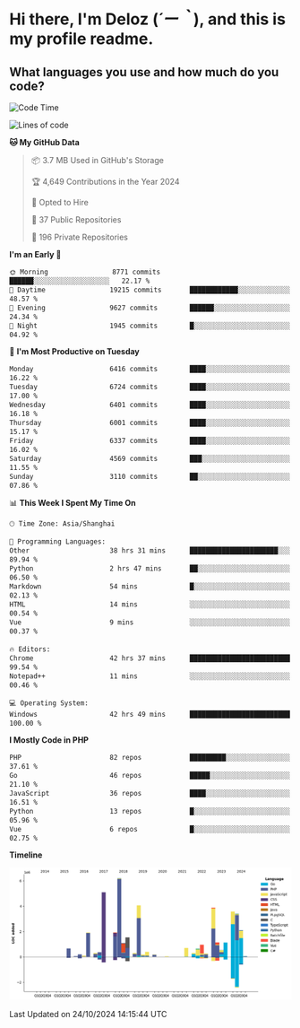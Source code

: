 # **Hi there, I'm Deloz (*´ー｀*), and this is my profile readme.**

## **What languages you use and how much do you code?**

<!--START_SECTION:waka-->
![Code Time](http://img.shields.io/badge/Code%20Time-4%2C887%20hrs%2034%20mins-blue)

![Lines of code](https://img.shields.io/badge/From%20Hello%20World%20I%27ve%20Written-43.0%20million%20lines%20of%20code-blue)

**🐱 My GitHub Data** 

> 📦 3.7 MB Used in GitHub's Storage 
 > 
> 🏆 4,649 Contributions in the Year 2024
 > 
> 💼 Opted to Hire
 > 
> 📜 37 Public Repositories 
 > 
> 🔑 196 Private Repositories 
 > 
**I'm an Early 🐤** 

```text
🌞 Morning                8771 commits        ██████░░░░░░░░░░░░░░░░░░░   22.17 % 
🌆 Daytime                19215 commits       ████████████░░░░░░░░░░░░░   48.57 % 
🌃 Evening                9627 commits        ██████░░░░░░░░░░░░░░░░░░░   24.34 % 
🌙 Night                  1945 commits        █░░░░░░░░░░░░░░░░░░░░░░░░   04.92 % 
```
📅 **I'm Most Productive on Tuesday** 

```text
Monday                   6416 commits        ████░░░░░░░░░░░░░░░░░░░░░   16.22 % 
Tuesday                  6724 commits        ████░░░░░░░░░░░░░░░░░░░░░   17.00 % 
Wednesday                6401 commits        ████░░░░░░░░░░░░░░░░░░░░░   16.18 % 
Thursday                 6001 commits        ████░░░░░░░░░░░░░░░░░░░░░   15.17 % 
Friday                   6337 commits        ████░░░░░░░░░░░░░░░░░░░░░   16.02 % 
Saturday                 4569 commits        ███░░░░░░░░░░░░░░░░░░░░░░   11.55 % 
Sunday                   3110 commits        ██░░░░░░░░░░░░░░░░░░░░░░░   07.86 % 
```


📊 **This Week I Spent My Time On** 

```text
🕑︎ Time Zone: Asia/Shanghai

💬 Programming Languages: 
Other                    38 hrs 31 mins      ██████████████████████░░░   89.94 % 
Python                   2 hrs 47 mins       ██░░░░░░░░░░░░░░░░░░░░░░░   06.50 % 
Markdown                 54 mins             █░░░░░░░░░░░░░░░░░░░░░░░░   02.13 % 
HTML                     14 mins             ░░░░░░░░░░░░░░░░░░░░░░░░░   00.54 % 
Vue                      9 mins              ░░░░░░░░░░░░░░░░░░░░░░░░░   00.37 % 

🔥 Editors: 
Chrome                   42 hrs 37 mins      █████████████████████████   99.54 % 
Notepad++                11 mins             ░░░░░░░░░░░░░░░░░░░░░░░░░   00.46 % 

💻 Operating System: 
Windows                  42 hrs 49 mins      █████████████████████████   100.00 % 
```

**I Mostly Code in PHP** 

```text
PHP                      82 repos            █████████░░░░░░░░░░░░░░░░   37.61 % 
Go                       46 repos            █████░░░░░░░░░░░░░░░░░░░░   21.10 % 
JavaScript               36 repos            ████░░░░░░░░░░░░░░░░░░░░░   16.51 % 
Python                   13 repos            █░░░░░░░░░░░░░░░░░░░░░░░░   05.96 % 
Vue                      6 repos             █░░░░░░░░░░░░░░░░░░░░░░░░   02.75 % 
```



**Timeline**

![Lines of Code chart](https://raw.githubusercontent.com/deloz/deloz/main/assets/bar_graph.png)


 Last Updated on 24/10/2024 14:15:44 UTC
<!--END_SECTION:waka-->
